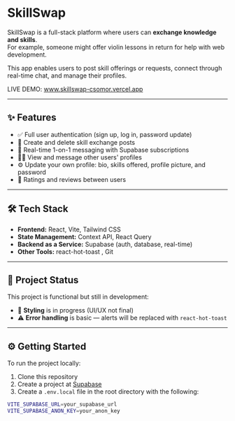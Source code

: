 # SkillSwap

SkillSwap is a full-stack platform where users can **exchange knowledge and skills**.  
For example, someone might offer violin lessons in return for help with web development.

This app enables users to post skill offerings or requests, connect through real-time chat, and manage their profiles.

LIVE DEMO: www.skillswap-csomor.vercel.app

---

## ✨ Features

- ✅ Full user authentication (sign up, log in, password update)
- 📝 Create and delete skill exchange posts
- 💬 Real-time 1-on-1 messaging with Supabase subscriptions
- 🧑‍💻 View and message other users' profiles
- ⚙️ Update your own profile: bio, skills offered, profile picture, and password
- 🌟 Ratings and reviews between users

---

## 🛠 Tech Stack

- **Frontend:** React, Vite, Tailwind CSS
- **State Management:** Context API, React Query
- **Backend as a Service:** Supabase (auth, database, real-time)
- **Other Tools:** react-hot-toast , Git

---

## 🚧 Project Status

This project is functional but still in development:

- 🔧 **Styling** is in progress (UI/UX not final)
- ⚠️ **Error handling** is basic — alerts will be replaced with `react-hot-toast`

---

## ⚙️ Getting Started

To run the project locally:

1. Clone this repository
2. Create a project at [Supabase](https://supabase.com/)
3. Create a `.env.local` file in the root directory with the following:

```bash
VITE_SUPABASE_URL=your_supabase_url
VITE_SUPABASE_ANON_KEY=your_anon_key
```
